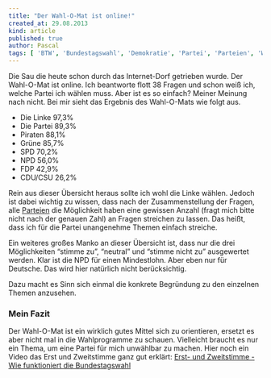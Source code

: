 ```yaml
---
title: "Der Wahl-O-Mat ist online!"
created_at: 29.08.2013
kind: article
published: true
author: Pascal
tags: [ 'BTW', 'Bundestagswahl', 'Demokratie', 'Partei', 'Parteien', 'Wahl-O-Mat', 'Wahlen' ]
---
```

Die Sau die heute schon durch das Internet-Dorf getrieben wurde. Der Wahl-O-Mat ist online. Ich beantworte flott 38 Fragen und schon weiß ich, welche Partei ich wählen muss. Aber ist es so einfach? Meiner Meinung nach nicht. Bei mir sieht das Ergebnis des Wahl-O-Mats wie folgt aus.

<!-- more -->

- Die Linke 97,3%
- Die Partei 89,3%
- Piraten 88,1%
- Grüne 85,7%
- SPD 70,2%
- NPD 56,0%
- FDP 42,9%
- CDU/CSU 26,2%

Rein aus dieser Übersicht heraus sollte ich wohl die Linke wählen. Jedoch ist dabei wichtig zu wissen, dass nach der Zusammenstellung der Fragen, alle [Parteien](http://www.bpb.de/politik/wahlen/wer-steht-zur-wahl/bundestag-2013/ ) die Möglichkeit haben eine gewissen Anzahl (fragt mich bitte nicht nach der genauen Zahl) an Fragen streichen zu lassen. Das heißt, dass ich für die Partei unangenehme Themen einfach streiche.

Ein weiteres großes Manko an dieser Übersicht ist, dass nur die drei Möglichkeiten “stimme zu”, “neutral” und “stimme nicht zu” ausgewertet werden. Klar ist die NPD für einen Mindestlohn. Aber eben nur für Deutsche. Das wird hier natürlich nicht berücksichtig.

Dazu macht es Sinn sich einmal die konkrete Begründung zu den einzelnen Themen anzusehen.

### Mein Fazit

Der Wahl-O-Mat ist ein wirklich gutes Mittel sich zu orientieren, ersetzt es aber nicht mal in die Wahlprogramme zu schauen. Vielleicht braucht es nur ein Thema, um eine Partei für mich unwählbar zu machen.
Hier noch ein Video das Erst und Zweitstimme ganz gut erklärt:
[Erst- und Zweitstimme - Wie funktioniert die Bundestagswahl](https://www.youtube.com/watch?feature=player_embedded&v=qP6ye8R_QEA )
